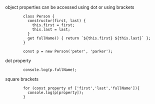 object properties can be accessed using dot or using brackets  

            class Person {
              constructor(first, last) {
                this.first = first;
                this.last = last;
              }
              get fullName() { return `${this.first} ${this.last}` };
            }

            const p = new Person('peter', 'parker');
            
dot property 

            console.log(p.fullName);
            
square brackets

            for (const property of ['first','last','fullName']){
              console.log(p[property]);
            }
